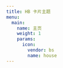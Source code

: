 ```yaml
---
title: HB 卡片主题
menu:
  main:
    name: 主页
    weight: 1
    params:
      icon:
        vendor: bs
        name: house
---
```

